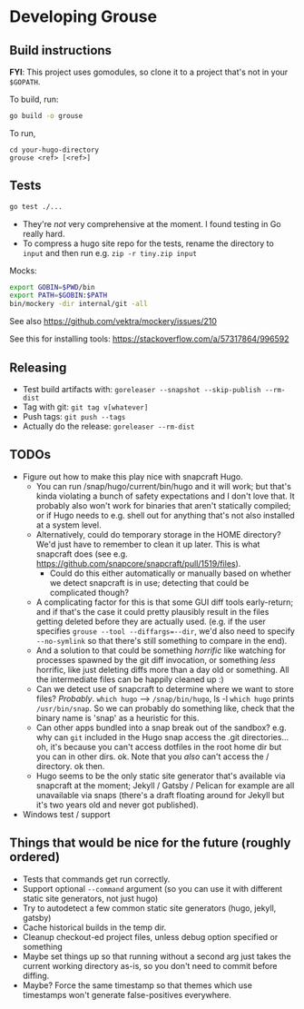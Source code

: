 # Developing Grouse

## Build instructions

**FYI**: This project uses gomodules, so clone it to a project that's not in your `$GOPATH`.

To build, run:

```sh
go build -o grouse
```

To run,

```
cd your-hugo-directory
grouse <ref> [<ref>]
```

## Tests

```sh
go test ./...
```

- They're _not_ very comprehensive at the moment. I found testing in Go really hard.
- To compress a hugo site repo for the tests, rename the directory to `input` and then run e.g. `zip -r tiny.zip input`

Mocks:

```sh
export GOBIN=$PWD/bin
export PATH=$GOBIN:$PATH
bin/mockery -dir internal/git -all
```

See also https://github.com/vektra/mockery/issues/210

See this for installing tools: https://stackoverflow.com/a/57317864/996592

## Releasing

- Test build artifacts with: `goreleaser --snapshot --skip-publish --rm-dist`
- Tag with git: `git tag v[whatever]`
- Push tags: `git push --tags`
- Actually do the release: `goreleaser --rm-dist`

## TODOs
- Figure out how to make this play nice with snapcraft Hugo.
  - You can run /snap/hugo/current/bin/hugo and it will work; but that's kinda violating a bunch of safety expectations and I don't love that. It probably also won't work for binaries that aren't statically compiled; or if Hugo needs to e.g. shell out for anything that's not also installed at a system level.
  - Alternatively, could do temporary storage in the HOME directory? We'd just have to remember to clean it up later. This is what snapcraft does (see e.g. https://github.com/snapcore/snapcraft/pull/1519/files).
    - Could do this either automatically or manually based on whether we detect snapcraft is in use; detecting that could be complicated though?
  - A complicating factor for this is that some GUI diff tools early-return; and if that's the case it could pretty plausibly result in the files getting deleted before they are actually used. (e.g. if the user specifies `grouse --tool --diffargs=--dir`, we'd also need to specify `--no-symlink` so that there's still something to compare in the end).
  - And a solution to that could be something _horrific_ like watching for processes spawned by the git diff invocation, or something _less_ horrific, like just deleting diffs more than a day old or something. All the intermediate files can be happily cleaned up :)
  - Can we detect use of snapcraft to determine where we want to store files? _Probably_. `which hugo` --> `/snap/bin/hugo`, ls -l  `which hugo` prints `/usr/bin/snap`. So we can probably do something like, check that the binary name is 'snap' as a heuristic for this.
  - Can other apps bundled into a snap break out of the sandbox? e.g. why can `git` included in the Hugo snap access the .git directories... oh, it's because you can't access dotfiles in the root home dir but you can in other dirs. ok. Note that you _also_ can't access the / directory. ok then.
  - Hugo seems to be the only static site generator that's available via snapcraft at the moment; Jekyll / Gatsby / Pelican for example are all unavailable via snaps (there's a draft floating around for Jekyll but it's two years old and never got published).
- Windows test / support

## Things that would be nice for the future (roughly ordered)
- Tests that commands get run correctly.
- Support optional `--command` argument (so you can use it with different static site generators, not just hugo)
- Try to autodetect a few common static site generators (hugo, jekyll, gatsby)
- Cache historical builds in the temp dir.
- Cleanup checkout-ed project files, unless debug option specified or something
- Maybe set things up so that running without a second arg just takes the current working directory as-is, so you don't need to commit before diffing.
- Maybe? Force the same timestamp so that themes which use timestamps won't generate false-positives everywhere.
